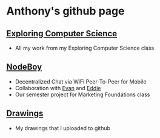# Anthony's github page 

## [Exploring Computer Science](https://github.com/18fadly-anthony/ECS)

- All my work from my Exploring Computer Science class

## [NodeBoy](https://github.com/AppMakingBois/NodeBoy)

- Decentralized Chat via WiFi Peer-To-Peer for Mobile
- Collaboration with [Evan](https://github.com/evan3334) and [Eddie](https://github.com/Crumkid4)
- Our semester project for Marketing Foundations class

## [Drawings](https://github.com/18fadly-anthony/drawings)

- My drawings that I uploaded to github
